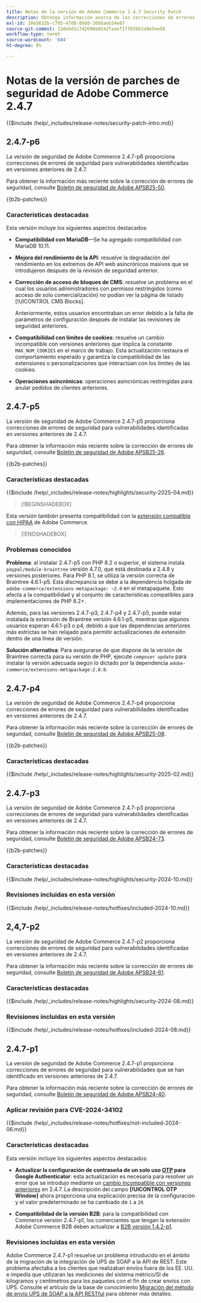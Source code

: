 ```yaml
---
title: Notas de la versión de Adobe Commerce 2.4.7 Security Patch
description: Obtenga información acerca de las correcciones de errores de seguridad, las mejoras de seguridad y otras actualizaciones relacionadas con la seguridad incluidas en las versiones de parches de seguridad para Adobe Commerce 2.4.7.
exl-id: 38e5632b-c795-47d8-89dd-26bbaeb34e67
source-git-commit: 33debd1c742698e8242faaef1ff83bb2a9e5ee58
workflow-type: tm+mt
source-wordcount: '684'
ht-degree: 0%

---
```


# Notas de la versión de parches de seguridad de Adobe Commerce 2.4.7

{{$include /help/_includes/release-notes/security-patch-intro.md}}

## 2.4.7-p6

La versión de seguridad de Adobe Commerce 2.4.7-p6 proporciona correcciones de errores de seguridad para vulnerabilidades identificadas en versiones anteriores de 2.4.7.

Para obtener la información más reciente sobre la corrección de errores de seguridad, consulte [Boletín de seguridad de Adobe APSB25-50](https://helpx.adobe.com/es/security/products/magento/apsb25-50.html).

{{b2b-patches}}

### Características destacadas

Esta versión incluye los siguientes aspectos destacados:

* **Compatibilidad con MariaDB**—Se ha agregado compatibilidad con MariaDB 10.11.

* **Mejora del rendimiento de la API**: resuelve la degradación del rendimiento en los extremos de API web asincrónicos masivos que se introdujeron después de la revisión de seguridad anterior.<!-- AC-14078 -->

* **Corrección de acceso de bloques de CMS**: resuelve un problema en el cual los usuarios administradores con permisos restringidos (como acceso de solo comercialización) no podían ver la página de listado [!UICONTROL CMS Blocks].

  Anteriormente, estos usuarios encontraban un error debido a la falta de parámetros de configuración después de instalar las revisiones de seguridad anteriores.<!-- AC-14087 -->

* **Compatibilidad con límites de cookies**: resuelve un cambio incompatible con versiones anteriores que implica la constante `MAX_NUM_COOKIES` en el marco de trabajo. Esta actualización restaura el comportamiento esperado y garantiza la compatibilidad de las extensiones o personalizaciones que interactúan con los límites de las cookies.<!-- AC-14475 -->

* **Operaciones asincrónicas**: operaciones asincrónicas restringidas para anular pedidos de clientes anteriores.<!-- AC-13917 -->

## 2.4.7-p5

La versión de seguridad de Adobe Commerce 2.4.7-p5 proporciona correcciones de errores de seguridad para vulnerabilidades identificadas en versiones anteriores de 2.4.7.

Para obtener la información más reciente sobre la corrección de errores de seguridad, consulte [Boletín de seguridad de Adobe APSB25-26](https://helpx.adobe.com/es/security/products/magento/apsb25-26.html).

{{b2b-patches}}

### Características destacadas

{{$include /help/_includes/release-notes/highlights/security-2025-04.md}}

>[!BEGINSHADEBOX]

Esta versión también presenta compatibilidad con la [extensión compatible con HIPAA](https://experienceleague.adobe.com/es/docs/commerce-admin/start/compliance/hipaa-ready-service/overview) de Adobe Commerce.

>[!ENDSHADEBOX]

### Problemas conocidos

**Problema**: al instalar 2.4.7-p5 con PHP 8.2 o superior, el sistema instala `paypal/module-braintree` versión 4.7.0, que está destinada a 2.4.8 y versiones posteriores. Para PHP 8.1, se utiliza la versión correcta de Braintree 4.6.1-p5. Esta discrepancia se debe a la dependencia holgada de `adobe-commerce/extensions-metapackage: ~2.0` en el metapaquete. Esto afecta a la compatibilidad y al conjunto de características compatibles para implementaciones de PHP 8.2+.<!-- ACPLTSRV-6276) -->

Además, para las versiones 2.4.7-p3, 2.4.7-p4 y 2.4.7-p5, puede estar instalada la extensión de Braintree versión 4.6.1-p5, mientras que algunos usuarios esperan 4.6.1-p3 o p4, debido a que las dependencias anteriores más estrictas se han relajado para permitir actualizaciones de extensión dentro de una línea de versión. <!-- AC-14430 -->

**Solución alternativa**: Para asegurarse de que dispone de la versión de Braintree correcta para su versión de PHP, ejecute `composer update` para instalar la versión adecuada según lo dictado por la dependencia `adobe-commerce/extensions-metapackage:2.0.0`.

## 2.4.7-p4

La versión de seguridad de Adobe Commerce 2.4.7-p4 proporciona correcciones de errores de seguridad para vulnerabilidades identificadas en versiones anteriores de 2.4.7.

Para obtener la información más reciente sobre la corrección de errores de seguridad, consulte [Boletín de seguridad de Adobe APSB25-08](https://helpx.adobe.com/es/security/products/magento/apsb25-08.html).

{{b2b-patches}}

### Características destacadas

{{$include /help/_includes/release-notes/highlights/security-2025-02.md}}

## 2.4.7-p3

La versión de seguridad de Adobe Commerce 2.4.7-p3 proporciona correcciones de errores de seguridad para vulnerabilidades identificadas en versiones anteriores de 2.4.7.

Para obtener la información más reciente sobre la corrección de errores de seguridad, consulte [Boletín de seguridad de Adobe APSB24-73](https://helpx.adobe.com/es/security/products/magento/apsb24-73.html).

{{b2b-patches}}

### Características destacadas

{{$include /help/_includes/release-notes/highlights/security-2024-10.md}}

### Revisiones incluidas en esta versión

{{$include /help/_includes/release-notes/hotfixes/included-2024-10.md}}

## 2,4,7-p2

La versión de seguridad de Adobe Commerce 2.4.7-p2 proporciona correcciones de errores de seguridad para vulnerabilidades identificadas en versiones anteriores de 2.4.7.

Para obtener la información más reciente sobre la corrección de errores de seguridad, consulte [Boletín de seguridad de Adobe APSB24-61](https://helpx.adobe.com/es/security/products/magento/apsb24-61.html).

### Características destacadas

{{$include /help/_includes/release-notes/highlights/security-2024-08.md}}

### Revisiones incluidas en esta versión

{{$include /help/_includes/release-notes/hotfixes/included-2024-08.md}}

## 2.4.7-p1

La versión de seguridad de Adobe Commerce 2.4.7-p1 proporciona correcciones de errores de seguridad para vulnerabilidades que se han identificado en versiones anteriores de 2.4.7.

Para obtener la información más reciente sobre la corrección de errores de seguridad, consulte [Boletín de seguridad de Adobe APSB24-40](https://helpx.adobe.com/es/security/products/magento/apsb24-40.html).

### Aplicar revisión para CVE-2024-34102

{{$include /help/_includes/release-notes/hotfixes/not-included-2024-06.md}}

### Características destacadas

Esta versión incluye los siguientes aspectos destacados:

* **Actualizar la configuración de contraseña de un solo uso [OTP](https://experienceleague.adobe.com/es/docs/commerce-admin/systems/security/2fa/security-two-factor-authentication#google) para Google Authenticator**: esta actualización es necesaria para resolver un error que se introdujo mediante un [cambio incompatible con versiones anteriores](https://developer.adobe.com/commerce/php/development/backward-incompatible-changes/highlights/#new-system-configuration-validation-for-two-factor-authentication-otp_window-value) en 2.4.7. La descripción del campo **[!UICONTROL OTP Window]** ahora proporciona una explicación precisa de la configuración y el valor predeterminado se ha cambiado de `1` a `29`.

* **Compatibilidad de la versión B2B**: para la compatibilidad con Commerce versión 2.4.7-p1, los comerciantes que tengan la extensión Adobe Commerce B2B deben actualizar a [B2B versión 1.4.2-p1](https://experienceleague.adobe.com/es/docs/commerce-admin/b2b/release-notes#b2b-v142-p1).

### Revisiones incluidas en esta versión

Adobe Commerce 2.4.7-p1 resuelve un problema introducido en el ámbito de la migración de la integración de UPS de SOAP a la API de REST. Este problema afectaba a los clientes que realizaban envíos fuera de los EE. UU. e impedía que utilizaran las mediciones del sistema métrico/SI de kilogramos y centímetros para los paquetes con el fin de crear envíos con UPS. Consulte el artículo de la base de conocimiento [Migración del método de envío UPS de SOAP a la API RESTful](https://experienceleague.adobe.com/es/docs/commerce-knowledge-base/kb/troubleshooting/known-issues-patches-attached/ups-shipping-method-integration-migration-from-soap-to-restful-api) para obtener más detalles.
